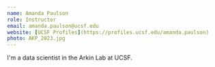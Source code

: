 ```yaml
---
name: Amanda Paulson
role: Instructor
email: amanda.paulson@ucsf.edu
website: [UCSF Profiles](https://profiles.ucsf.edu/amanda.paulson)
photo: AKP_2023.jpg
---
```

I'm a data scientist in the Arkin Lab at UCSF.
